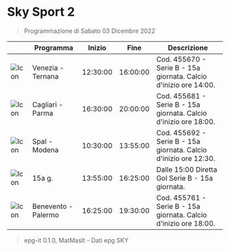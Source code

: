 # Sky Sport 2
> Programmazione di Sabato 03 Dicembre 2022

||Programma|Inizio|Fine|Descrizione|
|---|---|---|---|---|
|![Icon](https://guidatv.sky.it/uuid/c14dfcc4-8dae-4631-beb5-1164db4e889b/cover?md5ChecksumParam=5be7fadf094b290cce4365ebd40c5396)|Venezia - Ternana|12:30:00|16:00:00|Cod. 455670 - Serie B - 15a giornata. Calcio d&#039;inizio ore 14:00.
|![Icon](https://guidatv.sky.it/uuid/d3dc8765-6cca-41f7-832c-7b1cae68f2c7/cover?md5ChecksumParam=0e109d264fd086ac11d7e4d3b49ed539)|Cagliari - Parma|16:30:00|20:00:00|Cod. 455681 - Serie B - 15a giornata. Calcio d&#039;inizio ore 18:00.
|![Icon](https://guidatv.sky.it/uuid/9ad48cfb-4dd3-4ce6-8d98-2e37f644b663/cover?md5ChecksumParam=5785d86862f122348787426598e5e007)|Spal - Modena|10:30:00|13:55:00|Cod. 455692 - Serie B - 15a giornata. Calcio d&#039;inizio ore 12:30.
|![Icon](https://guidatv.sky.it/uuid/887742b3-ad14-4010-aaa7-787b3579c833/cover?md5ChecksumParam=625b1596493b806d4294aea1fdc69571)|15a g.|13:55:00|16:25:00|Dalle 15:00 Diretta Gol Serie B - 15a giornata.
|![Icon](https://guidatv.sky.it/uuid/c627e150-5edb-4f8e-a465-9a57e6a2da8f/cover?md5ChecksumParam=72957708a25381b8ee194d84804d9622)|Benevento - Palermo|16:25:00|19:30:00|Cod. 455761 - Serie B - 15a giornata. Calcio d&#039;inizio ore 18:00.



 > epg-it 0.1.0, MatMasIt - Dati epg SKY
